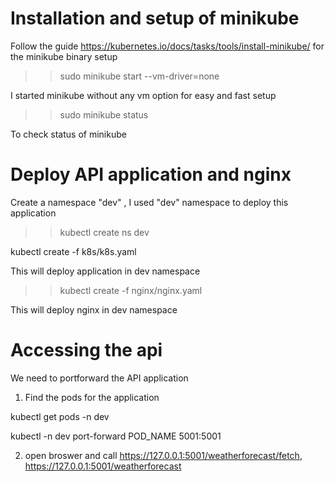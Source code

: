 Installation and setup of minikube
================

Follow the guide https://kubernetes.io/docs/tasks/tools/install-minikube/ for the minikube binary setup

>> sudo minikube start --vm-driver=none

I started minikube without any vm option for easy and fast setup

>> sudo minikube status

To check status of minikube

Deploy API application and nginx
================================

Create a namespace "dev" , I used "dev" namespace to deploy this application

>> kubectl create ns dev

>>
kubectl create -f k8s/k8s.yaml

This will deploy application in dev namespace

>> kubectl create -f nginx/nginx.yaml

This will deploy nginx in dev namespace

Accessing the api
=================

We need to portforward the API application

1. Find the pods for the application

kubectl get pods -n dev

kubectl -n dev port-forward POD_NAME 5001:5001

2. open broswer and call https://127.0.0.1:5001/weatherforecast/fetch,  https://127.0.0.1:5001/weatherforecast